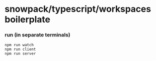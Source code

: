 
# snowpack/typescript/workspaces boilerplate

### run (in separate terminals)
```
npm run watch
npm run client
npm run server
```
